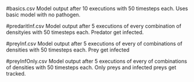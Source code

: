 #basics.csv
Model output after 10 executions with 50 timesteps each. Uses basic model with no pathogen.

#predaritInf.csv
Model output after 5 executions of every combination of densityies with 50 timesteps each. Predator get infected.

#preyInf.csv
Model output after 5 executions of every of combinations of densities with 50 timesteps each.
Prey get infected

#preyInfOnly.csv
Model output after 5 executions of every of combinations of densities with 50 timesteps each. Only preys and infected preys get tracked.